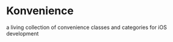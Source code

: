Konvenience
===========

a living collection of convenience classes and categories for iOS development
